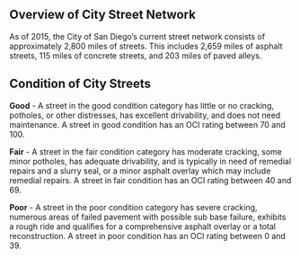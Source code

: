 ## Overview of City Street Network
As of 2015, the City of San Diego’s current street network consists of approximately 2,800 miles of streets. This includes 2,659 miles of asphalt streets, 115 miles of concrete streets, and 203 miles of paved alleys.

## Condition of City Streets
**Good** - A street in the good condition category has little or no cracking, potholes, or other distresses, has excellent drivability, and does not need maintenance. A street in good condition has an OCI rating between 70 and 100.

**Fair** - A street in the fair condition category has moderate cracking, some minor potholes, has adequate drivability, and is typically in need of remedial repairs and a slurry seal, or a minor asphalt overlay which may include remedial repairs. A street in fair condition has an OCI rating between 40 and 69.

**Poor** - A street in the poor condition category has severe cracking, numerous areas of failed pavement with possible sub base failure, exhibits a rough ride and qualifies for a comprehensive asphalt overlay or a total reconstruction. A street in poor condition has an OCI rating between 0 and 39.